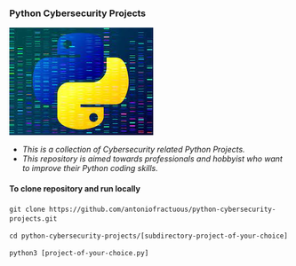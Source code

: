 ### Python Cybersecurity Projects

  ![output](./python-image.jpg)
  
 - *This is a collection of Cybersecurity related Python Projects.*
 - *This repository is aimed towards professionals and hobbyist who want to improve their Python coding skills.*

#### To clone repository and run locally

`git clone https://github.com/antoniofractuous/python-cybersecurity-projects.git`


`cd python-cybersecurity-projects/[subdirectory-project-of-your-choice]`


`python3 [project-of-your-choice.py]`
